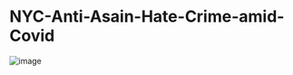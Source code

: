 # NYC-Anti-Asain-Hate-Crime-amid-Covid
![image](https://user-images.githubusercontent.com/98541044/194916609-67d7d4a9-5c09-4af2-a9a6-03c2ceb1c012.png)
